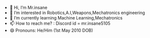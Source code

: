 - 👋 Hi, I’m Mr.insane
- 👀 I’m interested in Robotics,A.I,Weapons,Mechatronics engineering
- 🌱 I’m currently learning Machine Learning,Mechatronics
- 📫 How to reach me? : Discord id = mr.insane5105
- 😄 Pronouns: He/Him (1st May 2010 DOB)

<!---
DevMastermind69/DevMastermind69 is a ✨ special ✨ repository because its `README.md` (this file) appears on your GitHub profile.
You can click the Preview link to take a look at your changes.
--->
